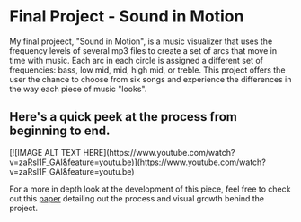<html>
<body>

<h1>Final Project - Sound in Motion</h1>
<p> My final projeect, "Sound in Motion", is a music visualizer that uses the frequency levels of several mp3 files to 
create a set of arcs that move in time with music.  Each arc in each circle is assigned a different set of frequencies:
bass, low mid, mid, high mid, or treble.  This project offers the user the chance to choose from six songs and experience 
the differences in the way each piece of music "looks".</p>
<h2>Here's a quick peek at the process from beginning to end.</h2>
[![IMAGE ALT TEXT HERE](https://www.youtube.com/watch?v=zaRsl1F_GAI&feature=youtu.be)](https://www.youtube.com/watch?v=zaRsl1F_GAI&feature=youtu.be)
<p>For a more in depth look at the development of this piece, feel free to check out this <a href = "https://github.com/egriffin2/egriffin2.github.io/blob/master/TheRealThing/191FinalPaper.pdf">paper</a>
detailing out the process and visual growth behind the project.</p>
<h3> <a href = "https://egriffin2.github.io/TheRealThing/>Go see it!</a> </h3>
